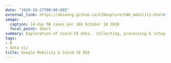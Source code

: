 ```yaml
---
date: "2020-10-27T00:00:00Z"
external_link: https://akseong.github.io/C19explore/SAH_mobility.html#new_cases,_log_cumulative_cases
image:
  caption: 14-day MA cases per 10k October 10 2020
  focal_point: Smart
summary: Exploration of Covid-19 data.  Collecting, processing & integrating data from various sources, data visualization of effect of stay-at-home orders on mobility.
tags:
- R
- data viz
title: Google Mobility & Covid-19 EDA
---
```

